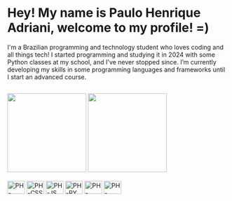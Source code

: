 # Hey! My name is Paulo Henrique Adriani, welcome to my profile! =)
I'm a Brazilian programming and technology student who loves coding and all things tech! I started programming and studying it in 2024 with some Python classes at my school, and I've never stopped since.
I’m currently developing my skills in some programming languages and frameworks until I start an advanced course.

##

<div>
  <a href="https://github.com/pauloAdriani01"></a>
  <img height="180em" src="https://github-readme-stats.vercel.app/api?username=pauloAdriani01&show_icons=true&theme=tokyonight">
  <img height="180em" src="https://github-readme-stats.vercel.app/api/top-langs/?username=pauloAdriani01&layout=compact&theme=tokyonight">
</div>

<div style="display> inline_block"><br>
  <img align="center" alt="PH-HTML" height="30" width="40" src="https://cdn.jsdelivr.net/gh/devicons/devicon@latest/icons/html5/html5-original.svg">
  <img align="center" alt="PH-CSS" height="30" width="40" src="https://cdn.jsdelivr.net/gh/devicons/devicon@latest/icons/css3/css3-original.svg">
  <img align="center" alt="PH-JS" height="30" width="40" src="https://cdn.jsdelivr.net/gh/devicons/devicon@latest/icons/javascript/javascript-original.svg">
  <img align="center" alt="PH-PY" height="30" width="40" src="https://cdn.jsdelivr.net/gh/devicons/devicon@latest/icons/python/python-original.svg">
  <img align="center" alt="PH-DJANGO" height="30" width="40" src="https://cdn.jsdelivr.net/gh/devicons/devicon@latest/icons/django/django-plain.svg">
  <img align="center" alt="PH-BOOTSTRAP" height="30" width="40" src="https://cdn.jsdelivr.net/gh/devicons/devicon@latest/icons/bootstrap/bootstrap-original.svg">
</div>

##



